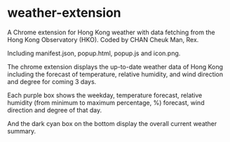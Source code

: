 # weather-extension
A Chrome extension for Hong Kong weather with data fetching from the Hong Kong Observatory (HKO). Coded by CHAN Cheuk Man, Rex. 

Including manifest.json, popup.html, popup.js and icon.png. 

The chrome extension displays the up-to-date weather data of Hong Kong including the forecast of temperature, relative humidity, and wind direction and degree for coming 3 days.

Each purple box shows the weekday, temperature forecast, relative humidity (from minimum to maximum percentage, %) forecast, wind direction and degree of that day. 

And the dark cyan box on the bottom display the overall current weather summary. 
